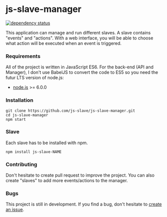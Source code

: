 # js-slave-manager

[![dependency status](https://david-dm.org/js-slave/js-slave-manager.svg)](https://david-dm.org/js-slave/js-slave-manager)

This application can manage and run different slaves.
A slave contains "events" and "actions". With a web interface, you will be able to choose what action will be executed when an event is triggered.

### Requirements

All of the project is written in JavaScript ES6. For the back-end (API and Manager), I don't use BabelJS to convert the code to ES5 so you need the futur LTS version of node.js:

* [node.js](https://nodejs.org) >= 6.0.0

### Installation

    git clone https://github.com/js-slave/js-slave-manager.git
    cd js-slave-manager
    npm start

### Slave

Each slave has to be installed with npm.

    npm install js-slave-NAME

### Contributing

Don't hesitate to create pull request to improve the project.
You can also create "slaves" to add more events/actions to the manager.

### Bugs

This project is still in development. If you find a bug, don't hesitate to [create an issue](https://github.com/js-slave/js-slave-manager/issues).
